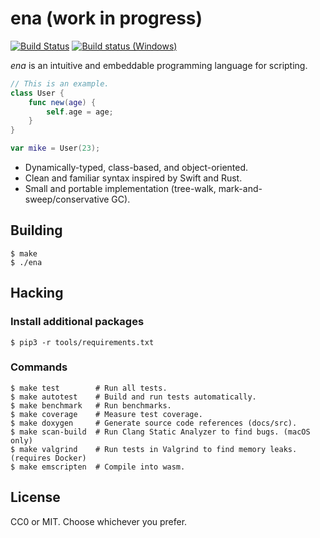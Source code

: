 ena (work in progress)
====
[![Build Status](https://travis-ci.com/seiyanuta/ena.svg?branch=master)](https://travis-ci.com/seiyanuta/ena)
[![Build status (Windows)](https://ci.appveyor.com/api/projects/status/21hfclx5w65r1uax?svg=true)](https://ci.appveyor.com/project/seiyanuta/ena)

*ena* is an intuitive and embeddable programming language for scripting.

```swift
// This is an example.
class User {
    func new(age) {
        self.age = age;
    }
}

var mike = User(23);
```

- Dynamically-typed, class-based, and object-oriented.
- Clean and familiar syntax inspired by Swift and Rust.
- Small and portable implementation (tree-walk, mark-and-sweep/conservative GC).

Building
--------
```
$ make
$ ./ena
```

Hacking
-------
### Install additional packages
```
$ pip3 -r tools/requirements.txt
```

### Commands
```
$ make test        # Run all tests.
$ make autotest    # Build and run tests automatically.
$ make benchmark   # Run benchmarks.
$ make coverage    # Measure test coverage.
$ make doxygen     # Generate source code references (docs/src).
$ make scan-build  # Run Clang Static Analyzer to find bugs. (macOS only)
$ make valgrind    # Run tests in Valgrind to find memory leaks. (requires Docker)
$ make emscripten  # Compile into wasm.
```

License
-------
CC0 or MIT. Choose whichever you prefer.
